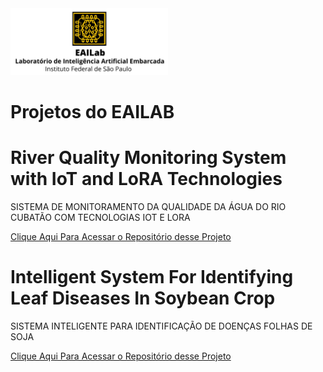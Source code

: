 <img src="Logo_Dourado.jpg" class="center" style="width:50%">

# Projetos do EAILAB

# River Quality Monitoring System with IoT and LoRA Technologies
SISTEMA DE MONITORAMENTO DA QUALIDADE DA ÁGUA DO RIO CUBATÃO COM TECNOLOGIAS IOT E LORA
<p> <a href="https://github.com/EAILAB-IFSP/WQMS">Clique Aqui Para Acessar o Repositório desse Projeto</a> <p>

# Intelligent System For Identifying Leaf Diseases In Soybean Crop
SISTEMA INTELIGENTE PARA IDENTIFICAÇÃO DE DOENÇAS FOLHAS DE SOJA
<p> <a href="https://github.com/EAILAB-IFSP/TinyML_Soybean_Disease">Clique Aqui Para Acessar o Repositório desse Projeto</a> <p>
